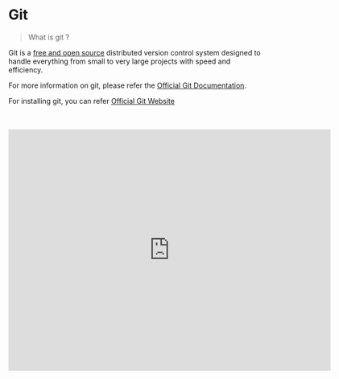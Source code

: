# Git


> What is git ?

Git is a [free and open source](https://git-scm.com/about/free-and-open-source) distributed version control system designed to handle everything from small to very large projects with speed and efficiency.

For more information on git, please refer the [Official Git Documentation](https://git-scm.com/doc).

For installing git, you can refer [Official Git Website](https://git-scm.com/downloads)

<br>
<br>

<iframe
    width="640"
    height="480"
    src="https://www.cloudsavvyit.com/p/uploads/2021/09/4d72a7db.png?width=1198&trim=1,1&bg-color=000&pad=1,1"
    frameborder="0"
    allow="autoplay; encrypted-media"
    allowfullscreen

</iframe>